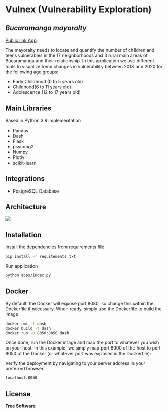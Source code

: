 # Vulnex (Vulnerability Exploration)
## _Bucaramanga mayoralty_

[Public link App](https://vulnex.dployme.com/).

The mayoralty needs to locate and quantify the number of children and teens vulnerables in the 17 neighborhoods and 3 rural main areas of Bucaramanga and their relationship. In this application we use different tools to visualize trend changes in vulnerability between 2018 and 2020 for the following age groups: 
 - Early Childhood (0 to 5 years old)
 - Childhood(6 to 11 years old)
 - Adolescence (12 to 17 years old)

## Main Libraries
Based in Python 3.8 implementation
- Pandas
- Dash
- Flask
- psycopg2
- Numpy
- Plotly
- scikit-learn

## Integrations

 - PostgreSQL Database

## Architecture
<img src="https://github.com/DS4A-Team-39/final_project/blob/feature/esteban/apps/assets/img/architecture.png">

## Installation

Install the dependencies from requirements file

```sh
pip install -r requitements.txt
```
Run application
```sh
python apps/index.py
```

## Docker

By default, the Docker will expose port 8080, so change this within the
Dockerfile if necessary. When ready, simply use the Dockerfile to
build the image

```sh
docker rmi -f dash
docker build -t dash .
docker run -p 8050:8050 dash
```

Once done, run the Docker image and map the port to whatever you wish on
your host. In this example, we simply map port 8000 of the host to
port 8050 of the Docker (or whatever port was exposed in the Dockerfile):

Verify the deployment by navigating to your server address in
your preferred browser.

```sh
localhost:8050
```

## License

**Free Software**


